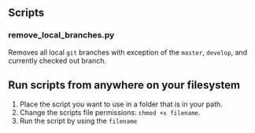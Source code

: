 ## Scripts

### remove_local_branches.py
Removes all local `git` branches with exception of the `master`, `develop`, and currently checked out branch.

## Run scripts from anywhere on your filesystem
1. Place the script you want to use in a folder that is in your path.
2. Change the scripts file permissions: `chmod +x filename`.
3. Run the script by using the `filename`
